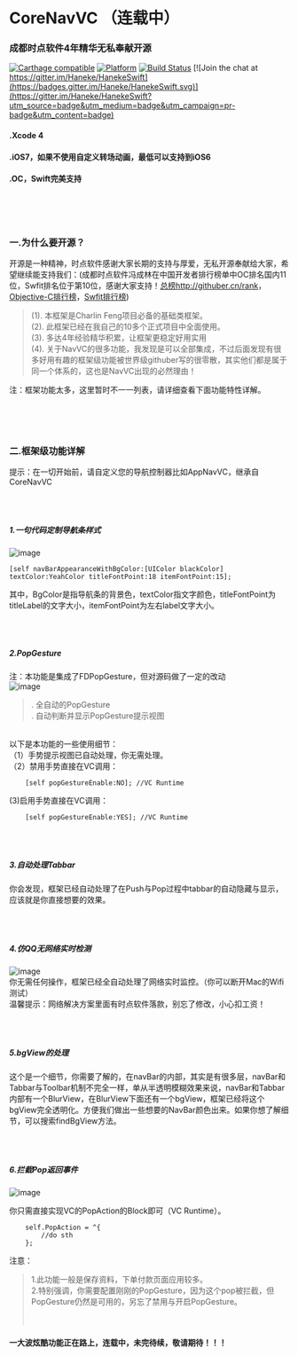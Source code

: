 
CoreNavVC  （连载中）
==========
### 成都时点软件4年精华无私奉献开源

[![Carthage compatible](https://img.shields.io/badge/Carthage-compatible-4BC51D.svg?style=flat)](https://github.com/Carthage/Carthage)
[![Platform](https://cocoapod-badges.herokuapp.com/p/HanekeSwift/badge.png)](http://cocoadocs.org/docsets/HanekeSwift)
[![Build Status](https://travis-ci.org/Haneke/HanekeSwift.svg?branch=master)](https://travis-ci.org/Haneke/HanekeSwift)
[![Join the chat at https://gitter.im/Haneke/HanekeSwift](https://badges.gitter.im/Haneke/HanekeSwift.svg)](https://gitter.im/Haneke/HanekeSwift?utm_source=badge&utm_medium=badge&utm_campaign=pr-badge&utm_content=badge)
<br/>

#### .Xcode 4
#### .iOS7，如果不使用自定义转场动画，最低可以支持到iOS6
#### .OC，Swift完美支持

<br/><br/><br/>

### 一.为什么要开源？
开源是一种精神，时点软件感谢大家长期的支持与厚爱，无私开源奉献给大家，希望继续能支持我们：(成都时点软件冯成林在中国开发者排行榜单中OC排名国内11位，Swfit排名位于第10位，感谢大家支持！[总榜http://githuber.cn/rank](http://githuber.cn/rank)， [Objective-C排行榜](http://githuber.cn/search?language=Objective-C)，[Swfit排行榜](http://githuber.cn/search?language=Swift))<br/>
> (1). 本框架是Charlin Feng项目必备的基础类框架。<br/>
> (2). 此框架已经在我自己的10多个正式项目中全面使用。<br/>
> (3). 多达4年经验精华积累，让框架更稳定好用实用<br/>
> (4). 关于NavVC的很多功能，我发现是可以全部集成，不过后面发现有很多好用有趣的框架级功能被世界级githuber写的很零散，其实他们都是属于同一个体系的，这也是NavVC出现的必然理由！

注：框架功能太多，这里暂时不一一列表，请详细查看下面功能特性详解。


<br/><br/><br/>

### 二.框架级功能详解

提示：在一切开始前，请自定义您的导航控制器比如AppNavVC，继承自CoreNavVC

<br/><br/>
##### 1.一句代码定制导航条样式

![image](https://github.com/CharlinFeng/Resource/blob/master/CoreNavVC/01.png)<br/>

    [self navBarAppearanceWithBgColor:[UIColor blackColor] textColor:YeahColor titleFontPoint:18 itemFontPoint:15];

其中，BgColor是指导航条的背景色，textColor指文字颜色，titleFontPoint为titleLabel的文字大小，itemFontPoint为左右label文字大小。

<br/><br/>
##### 2.PopGesture

注：本功能是集成了FDPopGesture，但对源码做了一定的改动<br/>
![image](https://github.com/CharlinFeng/Resource/blob/master/CoreNavVC/2.gif)<br/>

>. 全自动的PopGesture<br/>
>. 自动判断并显示PopGesture提示视图<br/>

<br/>
以下是本功能的一些使用细节：<br/>
（1）手势提示视图已自动处理，你无需处理。<br/>
（2）禁用手势直接在VC调用：<br/>

        [self popGestureEnable:NO]; //VC Runtime
        

 (3)启用手势直接在VC调用：<br/>
 
        [self popGestureEnable:YES]; //VC Runtime
        

<br/><br/>
##### 3.自动处理Tabbar
你会发现，框架已经自动处理了在Push与Pop过程中tabbar的自动隐藏与显示，应该就是你直接想要的效果。


<br/><br/>
##### 4.仿QQ无网络实时检测

![image](https://github.com/CharlinFeng/Resource/blob/master/CoreNavVC/3.gif)<br/>
你无需任何操作，框架已经全自动处理了网络实时监控。（你可以断开Mac的Wifi测试）<br/>
温馨提示：网络解决方案里面有时点软件落款，别忘了修改，小心扣工资！



<br/><br/>
##### 5.bgView的处理
这个是一个细节，你需要了解的，在navBar的内部，其实是有很多层，navBar和Tabbar与Toolbar机制不完全一样，单从半透明模糊效果来说，navBar和Tabbar内部有一个BlurView，在BlurView下面还有一个bgView，框架已经将这个bgView完全透明化。方便我们做出一些想要的NavBar颜色出来。如果你想了解细节，可以搜索findBgView方法。



<br/><br/>
##### 6.拦截Pop返回事件
![image](https://github.com/CharlinFeng/Resource/blob/master/CoreNavVC/4.gif)<br/>

你只需直接实现VC的PopAction的Block即可（VC Runtime）。

        self.PopAction = ^{
            //do sth
        };


注意：<br/>
> 1.此功能一般是保存资料，下单付款页面应用较多。<br/>
> 2.特别强调，你需要配置刚刚的PopGesture，因为这个pop被拦截，但PopGesture仍然是可用的，另忘了禁用与开启PopGesture。<br/>
<br/><br/>


#### 一大波炫酷功能正在路上，连载中，未完待续，敬请期待！！！

